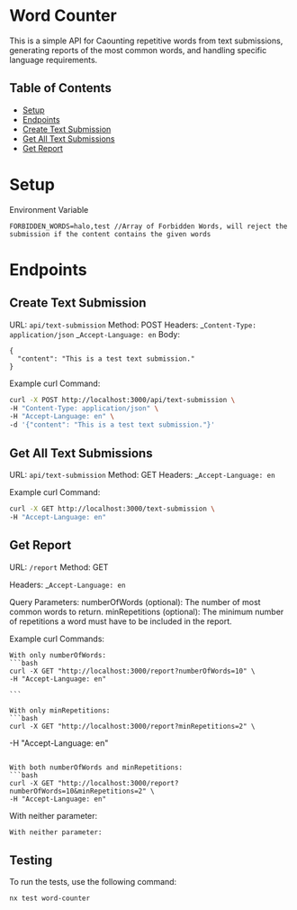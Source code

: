 # Word Counter

This is a simple API for Caounting repetitive words from text submissions,
generating reports of the most common words, and handling specific language requirements.

## Table of Contents

- [Setup](#setup)
- [Endpoints](#endpoints)
- [Create Text Submission](#create-text-submission)
- [Get All Text Submissions](#get-all-text-submissions)
- [Get Report](#get-report)

# Setup

Environment Variable

```env
FORBIDDEN_WORDS=halo,test //Array of Forbidden Words, will reject the submission if the content contains the given words
```

# Endpoints

## Create Text Submission

URL: `api/text-submission`
Method: POST
Headers:
_`Content-Type: application/json`
_`Accept-Language: en`
Body:

```
{
  "content": "This is a test text submission."
}
```

Example curl Command:

```bash
curl -X POST http://localhost:3000/api/text-submission \
-H "Content-Type: application/json" \
-H "Accept-Language: en" \
-d '{"content": "This is a test text submission."}'
```

## Get All Text Submissions

URL: `api/text-submission`
Method: GET
Headers:
\_`Accept-Language: en`

Example curl Command:

```bash
curl -X GET http://localhost:3000/text-submission \
-H "Accept-Language: en"
```

## Get Report

URL: `/report`
Method: GET

Headers:
\_`Accept-Language: en`

Query Parameters:
numberOfWords (optional): The number of most common words to return.
minRepetitions (optional): The minimum number of repetitions a word must have to be included in the report.

Example curl Commands:

    With only numberOfWords:
    ```bash
    curl -X GET "http://localhost:3000/report?numberOfWords=10" \
    -H "Accept-Language: en"

    ```

    With only minRepetitions:
    ```bash
    curl -X GET "http://localhost:3000/report?minRepetitions=2" \

-H "Accept-Language: en"

````

With both numberOfWords and minRepetitions:
```bash
curl -X GET "http://localhost:3000/report?numberOfWords=10&minRepetitions=2" \
-H "Accept-Language: en"

````

With neither parameter:

```bash
With neither parameter:
```

## Testing

To run the tests, use the following command:

```bash
nx test word-counter
```
